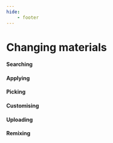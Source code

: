 ```yaml
---
hide:
    - footer
---
```


# Changing materials


#### Searching
#### Applying
#### Picking
#### Customising
#### Uploading
#### Remixing
